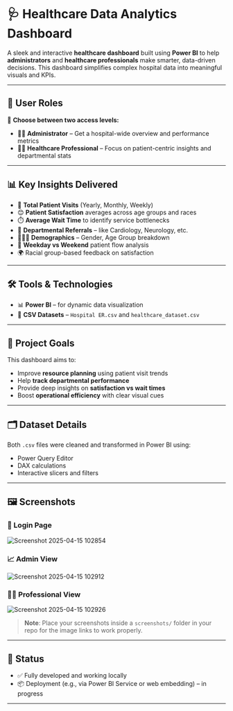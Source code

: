 # 🩺 Healthcare Data Analytics Dashboard

A sleek and interactive **healthcare dashboard** built using **Power BI** to help **administrators** and **healthcare professionals** make smarter, data-driven decisions. This dashboard simplifies complex hospital data into meaningful visuals and KPIs.

---

## 👥 User Roles

🔐 **Choose between two access levels:**
- 👩‍💼 **Administrator** – Get a hospital-wide overview and performance metrics  
- 🧑‍⚕️ **Healthcare Professional** – Focus on patient-centric insights and departmental stats

---

## 📊 Key Insights Delivered

- 🔢 **Total Patient Visits** (Yearly, Monthly, Weekly)
- 😊 **Patient Satisfaction** averages across age groups and races
- ⏱️ **Average Wait Time** to identify service bottlenecks
- 🧠 **Departmental Referrals** – like Cardiology, Neurology, etc.
- 🧑‍🤝‍🧑 **Demographics** – Gender, Age Group breakdown
- 📆 **Weekday vs Weekend** patient flow analysis
- 🌍 Racial group-based feedback on satisfaction

---

## 🛠️ Tools & Technologies

- 📊 **Power BI** – for dynamic data visualization
- 📄 **CSV Datasets** – `Hospital ER.csv` and `healthcare_dataset.csv`

---

## 🎯 Project Goals

This dashboard aims to:
- Improve **resource planning** using patient visit trends
- Help **track departmental performance**
- Provide deep insights on **satisfaction vs wait times**
- Boost **operational efficiency** with clear visual cues

---

## 🗂️ Dataset Details

Both `.csv` files were cleaned and transformed in Power BI using:
- Power Query Editor
- DAX calculations
- Interactive slicers and filters

---

## 🖼️ Screenshots

### 🔐 Login Page
![Screenshot 2025-04-15 102854](https://github.com/user-attachments/assets/12e1008c-4fac-49d1-8d9d-dd39b3e3574a)


### 📈 Admin View
![Screenshot 2025-04-15 102912](https://github.com/user-attachments/assets/2b931230-1782-458b-9397-9b5dc7c840b7)


### 👨‍⚕️ Professional View
![Screenshot 2025-04-15 102926](https://github.com/user-attachments/assets/09481229-837d-4927-83e5-1b11ce502bd8)


> **Note**: Place your screenshots inside a `screenshots/` folder in your repo for the image links to work properly.

---

## 🚀 Status

- ✅ Fully developed and working locally
- 📦 Deployment (e.g., via Power BI Service or web embedding) – in progress

---







